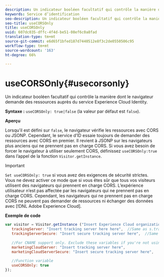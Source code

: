 ```yaml
---
description: Un indicateur booléen facultatif qui contrôle la manière dont le navigateur demande des ressources auprès du service Experience Cloud Identity.
keywords: Service d’identification
seo-description: Un indicateur booléen facultatif qui contrôle la manière dont le navigateur demande des ressources auprès du service Experience Cloud Identity.
seo-title: useCORSOnly
title: useCORSOnly
uuid: 607dc035-dffc-4f4d-be51-08ef6c0a8fad
translation-type: tm+mt
source-git-commit: e6d65f1bfed187d7440512e8f3c2de0550506c95
workflow-type: tm+mt
source-wordcount: '163'
ht-degree: 66%

---
```



# useCORSOnly{#usecorsonly}

Un indicateur booléen facultatif qui contrôle la manière dont le navigateur demande des ressources auprès du service Experience Cloud Identity.

**Syntaxe :** `useCORSOnly: true|false` (la valeur par défaut est `false`).

**Aperçu**

Lorsqu’il est défini sur `false`, le navigateur vérifie les ressources avec CORS ou JSONP. Cependant, le service d’ID essaie toujours de demander des ressources avec CORS en premier. Il revient à JSONP sur les navigateurs plus anciens qui ne prennent pas en charge CORS. Si vous avez besoin de forcer le navigateur à utiliser seulement CORS, définissez `useCORSOnly:true` dans l’appel de la fonction `Visitor.getInstance`.

>[!IMPORTANT]
>
>`Set useCORSOnly: true` si vous avez des exigences de sécurité strictes. Vous ne devez activer ce mode que si vous êtes sûr que tous vos visiteurs utilisent des navigateurs qui prennent en charge CORS. L’expérience utilisateur n’est pas affectée par les navigateurs qui ne prennent pas en charge CORS. Cependant, les navigateurs qui ne prennent pas en charge CORS ne peuvent pas demander de ressources ni échanger des données avec [!DNL Adobe Experience Cloud].

**Exemple de code**

```js
var visitor = Visitor.getInstance ("Insert Experience Cloud organization ID here",{ 
   trackingServer: "Insert tracking server here here",  //Same as s.trackingServer 
   trackingServerSecure: "Insert secure tracking server here",  //Same as s.trackingServerSecure 
 
   //For CNAME support only. Exclude these variables if you're not using CNAME 
   marketingCloudServer: "Insert tracking server here", 
   marketingCloudServerSecure: "Insert secure tracking server here", 
 
   //Function variable 
   useCORSOnly: true 
});
```

